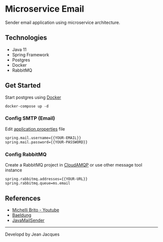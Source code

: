 # Microservice Email

Sender email application using microservice architecture.

## Technologies

- Java 11
- Spring Framework
- Postgres
- Docker
- RabbitMQ

## Get Started

Start postgres using [Docker](/docker-compose.yml)

``` shell
docker-compose up -d
```
### Config SMTP (Email)

Edit [application.properties](src/main/resources/application.properties) file

``` properties
spring.mail.username={{YOUR-EMAIL}}
spring.mail.password={{YOUR-PASSWORD}}
```

### Config RabbitMQ
Create a RabbitMQ project in [CloudAMQP](cloudamqp.com) or use other message tool instance

``` properties
spring.rabbitmq.addresses={{YOUR-URL}}
spring.rabbitmq.queue=ms.email
```

## References
- [Michelli Brito - Youtube](https://youtu.be/ZBleZzJf6ro)
- [Baeldung](https://www.baeldung.com/)
- [JavaMailSender](https://www.baeldung.com/spring-email)

---
Developd by Jean Jacques